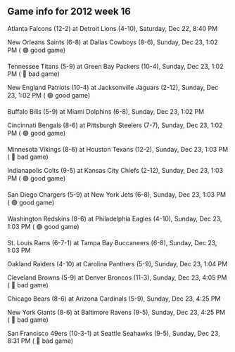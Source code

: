## Game info for 2012 week 16
Atlanta Falcons (12-2) at Detroit Lions (4-10), Saturday, Dec 22, 8:40 PM



New Orleans Saints (6-8) at Dallas Cowboys (8-6), Sunday, Dec 23, 1:02 PM (	:green_circle: good game)

Tennessee Titans (5-9) at Green Bay Packers (10-4), Sunday, Dec 23, 1:02 PM (	:red_circle: bad game)

New England Patriots (10-4) at Jacksonville Jaguars (2-12), Sunday, Dec 23, 1:02 PM (	:green_circle: good game)

Buffalo Bills (5-9) at Miami Dolphins (6-8), Sunday, Dec 23, 1:02 PM

Cincinnati Bengals (8-6) at Pittsburgh Steelers (7-7), Sunday, Dec 23, 1:02 PM (	:green_circle: good game)

Minnesota Vikings (8-6) at Houston Texans (12-2), Sunday, Dec 23, 1:03 PM (	:red_circle: bad game)

Indianapolis Colts (9-5) at Kansas City Chiefs (2-12), Sunday, Dec 23, 1:03 PM (	:green_circle: good game)

San Diego Chargers (5-9) at New York Jets (6-8), Sunday, Dec 23, 1:03 PM (	:green_circle: good game)

Washington Redskins (8-6) at Philadelphia Eagles (4-10), Sunday, Dec 23, 1:03 PM (	:green_circle: good game)

St. Louis Rams (6-7-1) at Tampa Bay Buccaneers (6-8), Sunday, Dec 23, 1:03 PM

Oakland Raiders (4-10) at Carolina Panthers (5-9), Sunday, Dec 23, 1:04 PM



Cleveland Browns (5-9) at Denver Broncos (11-3), Sunday, Dec 23, 4:05 PM (	:red_circle: bad game)

Chicago Bears (8-6) at Arizona Cardinals (5-9), Sunday, Dec 23, 4:25 PM

New York Giants (8-6) at Baltimore Ravens (9-5), Sunday, Dec 23, 4:25 PM (	:red_circle: bad game)



San Francisco 49ers (10-3-1) at Seattle Seahawks (9-5), Sunday, Dec 23, 8:31 PM (	:red_circle: bad game)

